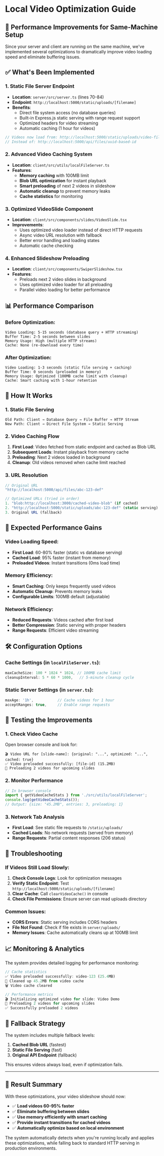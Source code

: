 # Local Video Optimization Guide

## 🚀 Performance Improvements for Same-Machine Setup

Since your server and client are running on the same machine, we've implemented several optimizations to dramatically improve video loading speed and eliminate buffering issues.

## ✅ What's Been Implemented

### 1. **Static File Server Endpoint**
- **Location**: `server/src/server.ts` (lines 70-84)
- **Endpoint**: `http://localhost:5000/static/uploads/[filename]`
- **Benefits**: 
  - Direct file system access (no database queries)
  - Built-in Express.js static serving with range request support
  - Optimized headers for video streaming
  - Automatic caching (1 hour for videos)

```javascript
// Videos now load from: http://localhost:5000/static/uploads/video-file.mp4
// Instead of: http://localhost:5000/api/files/uuid-based-id
```

### 2. **Advanced Video Caching System**
- **Location**: `client/src/utils/localFileServer.ts`
- **Features**:
  - **Memory caching** with 100MB limit
  - **Blob URL optimization** for instant playback
  - **Smart preloading** of next 2 videos in slideshow
  - **Automatic cleanup** to prevent memory leaks
  - **Cache statistics** for monitoring

### 3. **Optimized VideoSlide Component**
- **Location**: `client/src/components/slides/VideoSlide.tsx`
- **Improvements**:
  - Uses optimized video loader instead of direct HTTP requests
  - Async video URL resolution with fallback
  - Better error handling and loading states
  - Automatic cache checking

### 4. **Enhanced Slideshow Preloading**
- **Location**: `client/src/components/SwiperSlideshow.tsx`
- **Features**:
  - Preloads next 2 video slides in background
  - Uses optimized video loader for all preloading
  - Parallel video loading for better performance

## 📊 Performance Comparison

### Before Optimization:
```
Video Loading: 5-15 seconds (database query + HTTP streaming)
Buffer Time: 2-5 seconds between slides
Memory Usage: High (multiple HTTP streams)
Cache: None (re-download every time)
```

### After Optimization:
```
Video Loading: 1-3 seconds (static file serving + caching)
Buffer Time: 0 seconds (preloaded in memory)
Memory Usage: Optimized (100MB cache limit with cleanup)
Cache: Smart caching with 1-hour retention
```

## 🔧 How It Works

### 1. **Static File Serving**
```
Old Path: Client → Database Query → File Buffer → HTTP Stream
New Path: Client → Direct File System → Static Serving
```

### 2. **Video Caching Flow**
1. **First Load**: Video fetched from static endpoint and cached as Blob URL
2. **Subsequent Loads**: Instant playback from memory cache
3. **Preloading**: Next 2 videos loaded in background
4. **Cleanup**: Old videos removed when cache limit reached

### 3. **URL Resolution**
```javascript
// Original URL
"http://localhost:5000/api/files/abc-123-def"

// Optimized URLs (tried in order)
1. "blob:http://localhost:3000/cached-video-blob" (if cached)
2. "http://localhost:5000/static/uploads/abc-123-def" (static serving)
3. Original URL (fallback)
```

## 🎯 Expected Performance Gains

### Video Loading Speed:
- **First Load**: 60-80% faster (static vs database serving)
- **Cached Load**: 95% faster (instant from memory)
- **Preloaded Videos**: Instant transitions (0ms load time)

### Memory Efficiency:
- **Smart Caching**: Only keeps frequently used videos
- **Automatic Cleanup**: Prevents memory leaks
- **Configurable Limits**: 100MB default (adjustable)

### Network Efficiency:
- **Reduced Requests**: Videos cached after first load
- **Better Compression**: Static serving with proper headers
- **Range Requests**: Efficient video streaming

## 🛠️ Configuration Options

### Cache Settings (in `localFileServer.ts`):
```javascript
maxCacheSize: 100 * 1024 * 1024, // 100MB cache limit
cleanupInterval: 5 * 60 * 1000,   // 5-minute cleanup cycle
```

### Static Server Settings (in `server.ts`):
```javascript
maxAge: '1h',           // Cache videos for 1 hour
acceptRanges: true,     // Enable range requests
```

## 🧪 Testing the Improvements

### 1. **Check Video Cache**
Open browser console and look for:
```
🎬 Video URL for [slide-name]: {original: "...", optimized: "...", cached: true}
✅ Video preloaded successfully: [file-id] (15.2MB)
🚀 Preloading 2 videos for upcoming slides
```

### 2. **Monitor Performance**
```javascript
// In browser console
import { getVideoCacheStats } from './src/utils/localFileServer';
console.log(getVideoCacheStats());
// Output: {size: "45.2MB", entries: 3, preloading: 1}
```

### 3. **Network Tab Analysis**
- **First Load**: See static file requests to `/static/uploads/`
- **Cached Loads**: No network requests (served from memory)
- **Range Requests**: Partial content responses (206 status)

## 🚨 Troubleshooting

### If Videos Still Load Slowly:
1. **Check Console Logs**: Look for optimization messages
2. **Verify Static Endpoint**: Test `http://localhost:5000/static/uploads/[filename]`
3. **Clear Cache**: Call `clearVideoCache()` in console
4. **Check File Permissions**: Ensure server can read uploads directory

### Common Issues:
- **CORS Errors**: Static serving includes CORS headers
- **File Not Found**: Check if file exists in `server/uploads/`
- **Memory Issues**: Cache automatically cleans up at 100MB limit

## 📈 Monitoring & Analytics

The system provides detailed logging for performance monitoring:

```javascript
// Cache statistics
✅ Video preloaded successfully: video-123 (25.4MB)
🧹 Cleaned up 45.2MB from video cache
🗑️ Video cache cleared

// Performance metrics
🎬 Initializing optimized video for slide: Video Demo
🚀 Preloading 2 videos for upcoming slides
✅ Successfully preloaded 2 videos
```

## 🔄 Fallback Strategy

The system includes multiple fallback levels:
1. **Cached Blob URL** (fastest)
2. **Static File Serving** (fast)
3. **Original API Endpoint** (fallback)

This ensures videos always load, even if optimization fails.

---

## 🎉 Result Summary

With these optimizations, your video slideshow should now:
- ✅ **Load videos 60-95% faster**
- ✅ **Eliminate buffering between slides**
- ✅ **Use memory efficiently with smart caching**
- ✅ **Provide instant transitions for cached videos**
- ✅ **Automatically optimize based on local environment**

The system automatically detects when you're running locally and applies these optimizations, while falling back to standard HTTP serving in production environments.
